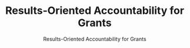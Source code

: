 ---
layout: resources-landing
title: "Results-Oriented Accountability for Grants"
subtitle: "Results-Oriented Accountability for Grants"
filters: federal-financial-assistance uniform-guidance training omb 2021
doc-link: ../assets/files/Grants CAP Goal Info Session Deck_Clean_01042021_v2.pdf
---